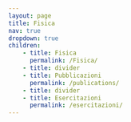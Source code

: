 ```yaml
---
layout: page
title: Fisica
nav: true
dropdown: true
children: 
    - title: Fisica
      permalink: /Fisica/
    - title: divider
    - title: Pubblicazioni 
      permalink: /publications/
    - title: divider
    - title: Esercitazioni 
      permalink: /esercitazioni/
---
```

